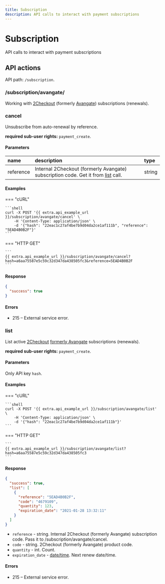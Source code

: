 ```yaml
---
title: Subscription
description: API calls to interact with payment subscriptions
---
```


# Subscription

API calls to interact with payment subscriptions


## API actions

API path: `/subscription`.

### /subscription/avangate/

Working with [2Checkout](https://www.2checkout.com) (formerly [Avangate](http://www.avangate.com)) subscriptions (renewals).


### cancel

Unsubscribe from auto-renewal by reference.

**required sub-user rights:** `payment_create`.

#### Parameters

| name      | description                                                                               | type   |
|:----------|:------------------------------------------------------------------------------------------|:-------|
| reference | Internal 2Checkout (formerly Avangate) subscription code. Get it from [list](#list) call. | string |

#### Examples

=== "cURL"

    ```shell
    curl -X POST '{{ extra.api_example_url }}/subscription/avangate/cancel' \
        -H 'Content-Type: application/json' \
        -d '{"hash": "22eac1c27af4be7b9d04da2ce1af111b", "reference": "5EAD4B0B2F"}'
    ```

=== "HTTP GET"

    ```
    {{ extra.api_example_url }}/subscription/avangate/cancel?hash=a6aa75587e5c59c32d347da438505fc3&reference=5EAD4B0B2F
    ```

#### Response

```json
{
  "success": true
}
```

#### Errors

* 215 – External service error.


### list

List active [2Checkout](https://www.2checkout.com) [formerly Avangate](http://www.avangate.com) subscriptions (renewals).

**required sub-user rights:** `payment_create`.

#### Parameters

Only API key `hash`.

#### Examples

=== "cURL"

    ```shell
    curl -X POST '{{ extra.api_example_url }}/subscription/avangate/list' \
        -H 'Content-Type: application/json' \
        -d '{"hash": "22eac1c27af4be7b9d04da2ce1af111b"}'
    ```

=== "HTTP GET"

    ```
    {{ extra.api_example_url }}/subscription/avangate/list?hash=a6aa75587e5c59c32d347da438505fc3
    ```

#### Response

```json
{
  "success": true,
  "list": [
    {
      "reference": "5EAD4B0B2F",
      "code": "4679109",
      "quantity": 123,
      "expiration_date": "2021-01-28 13:32:11"
    }
  ]
}
```

* `reference` - string. Internal 2Checkout (formerly Avangate) subscription code. Pass it to /subscription/avangate/cancel.
* `code` - string. 2Checkout (formerly Avangate) product code.
* `quantity` - int. Count.
* `expiration_date` - [date/time](../../getting-started/introduction.md#data-types). Next renew date/time.

#### Errors

* 215 – External service error.
